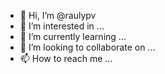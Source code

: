 - 👋 Hi, I’m @raulypv
- 👀 I’m interested in ...
- 🌱 I’m currently learning ...
- 💞️ I’m looking to collaborate on ...
- 📫 How to reach me ...

<!---
raulypv/raulypv is a ✨ special ✨ repository because its `README.md` (this file) appears on your GitHub profile.
You can click the Preview link to take a look at your changes.
--->
